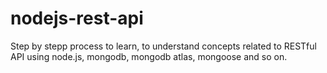 # nodejs-rest-api
Step by stepp process to learn, to understand concepts related to RESTful API using node.js, mongodb, mongodb atlas, mongoose and so on.
